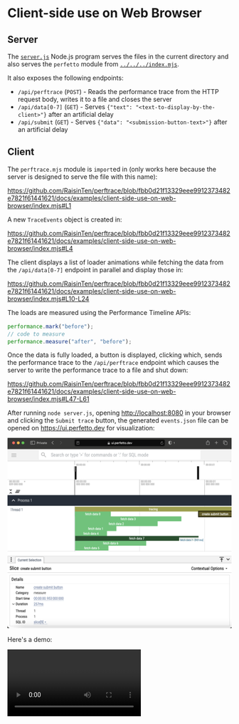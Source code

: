 # Client-side use on Web Browser

## Server

The [`server.js`](server.js) Node.js program serves the files in the current directory and also serves the `perfetto` module from [`../../../index.mjs`](../../../index.mjs).

It also exposes the following endpoints:

- `/api/perftrace` (`POST`) - Reads the performance trace from the HTTP request body, writes it to a file and closes the server
- `/api/data[0-7]` (`GET`) - Serves `{"text": "<text-to-display-by-the-client>"}` after an artificial delay
- `/api/submit` (`GET`) - Serves `{"data": "<submission-button-text>"}` after an artificial delay

## Client

The `perftrace.mjs` module is `import`ed in (only works here because the server is designed to serve the file with this name):

https://github.com/RaisinTen/perftrace/blob/fbb0d21f13329eee9912373482e7821f61441621/docs/examples/client-side-use-on-web-browser/index.mjs#L1

A new `TraceEvents` object is created in:

https://github.com/RaisinTen/perftrace/blob/fbb0d21f13329eee9912373482e7821f61441621/docs/examples/client-side-use-on-web-browser/index.mjs#L4

The client displays a list of loader animations while fetching the data from the `/api/data[0-7]` endpoint in parallel and display those in:

https://github.com/RaisinTen/perftrace/blob/fbb0d21f13329eee9912373482e7821f61441621/docs/examples/client-side-use-on-web-browser/index.mjs#L10-L24

The loads are measured using the Performance Timeline APIs:

```js
performance.mark("before");
// code to measure
performance.measure("after", "before");
```

Once the data is fully loaded, a button is displayed, clicking which, sends the performance trace to the `/api/perftrace` endpoint which causes the server to write the performance trace to a file and shut down:

https://github.com/RaisinTen/perftrace/blob/fbb0d21f13329eee9912373482e7821f61441621/docs/examples/client-side-use-on-web-browser/index.mjs#L47-L61

After running `node server.js`, opening <http://localhost:8080> in your browser and clicking the `Submit trace` button, the generated `events.json` file can be opened on <https://ui.perfetto.dev> for visualization:

![](./perfetto.png)

Here's a demo:

![](./perftrace-web.mp4)
